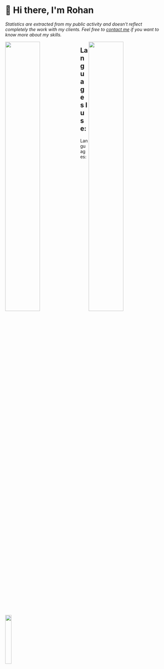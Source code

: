 # 👋 Hi there, I'm Rohan
<p>
  <i>Statistics are extracted from my public activity and doesn't reflect completely the work with my clients. Feel free to <a href="" target="_blank">contact me</a> if you want to know more about my skills.</i>
</p>
<div>
  <img align="left" width="47%" src="https://github-readme-stats.vercel.app/api?username=rohanlaub&show_icons=true&theme=gruvbox" />
  <img align="right" width="47%" src="https://github-readme-stats.vercel.app/api/top-langs/?username=rohanlaub&layout=compact" />
</div>

## Languages I use:
<p>Languages:</p>
<div>
  <img align="left" width="20%" src="https://raw.githubusercontent.com/bablubambal/All_logo_and_pictures/1ac69ce5fbc389725f16f989fa53c62d6e1b4883/programming%20languages/python.svg"/>

</div>
